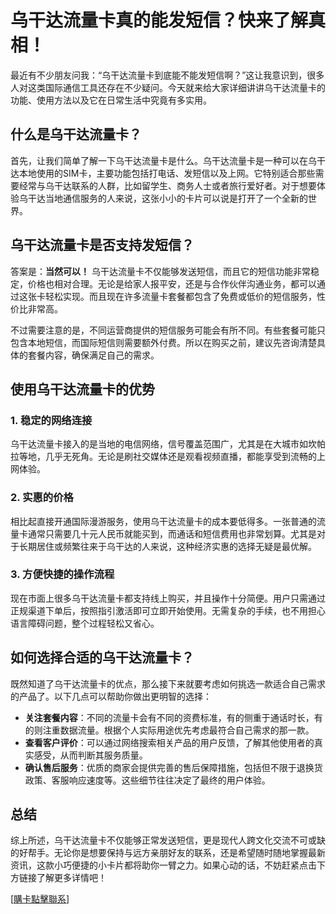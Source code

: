 # 乌干达流量卡真的能发短信？快来了解真相！

最近有不少朋友问我：“乌干达流量卡到底能不能发短信啊？”这让我意识到，很多人对这类国际通信工具还存在不少疑问。今天就来给大家详细讲讲乌干达流量卡的功能、使用方法以及它在日常生活中究竟有多实用。

## 什么是乌干达流量卡？

首先，让我们简单了解一下乌干达流量卡是什么。乌干达流量卡是一种可以在乌干达本地使用的SIM卡，主要功能包括打电话、发短信以及上网。它特别适合那些需要经常与乌干达联系的人群，比如留学生、商务人士或者旅行爱好者。对于想要体验乌干达当地通信服务的人来说，这张小小的卡片可以说是打开了一个全新的世界。

## 乌干达流量卡是否支持发短信？

答案是：**当然可以！** 乌干达流量卡不仅能够发送短信，而且它的短信功能非常稳定，价格也相对合理。无论是给家人报平安，还是与合作伙伴沟通业务，都可以通过这张卡轻松实现。而且现在许多流量卡套餐都包含了免费或低价的短信服务，性价比非常高。

不过需要注意的是，不同运营商提供的短信服务可能会有所不同。有些套餐可能只包含本地短信，而国际短信则需要额外付费。所以在购买之前，建议先咨询清楚具体的套餐内容，确保满足自己的需求。

## 使用乌干达流量卡的优势

### 1. 稳定的网络连接
乌干达流量卡接入的是当地的电信网络，信号覆盖范围广，尤其是在大城市如坎帕拉等地，几乎无死角。无论是刷社交媒体还是观看视频直播，都能享受到流畅的上网体验。

### 2. 实惠的价格
相比起直接开通国际漫游服务，使用乌干达流量卡的成本要低得多。一张普通的流量卡通常只需要几十元人民币就能买到，而通话和短信费用也非常划算。尤其是对于长期居住或频繁往来于乌干达的人来说，这种经济实惠的选择无疑是最优解。

### 3. 方便快捷的操作流程
现在市面上很多乌干达流量卡都支持线上购买，并且操作十分简便。用户只需通过正规渠道下单后，按照指引激活即可立即开始使用。无需复杂的手续，也不用担心语言障碍问题，整个过程轻松又省心。

## 如何选择合适的乌干达流量卡？

既然知道了乌干达流量卡的优点，那么接下来就要考虑如何挑选一款适合自己需求的产品了。以下几点可以帮助你做出更明智的选择：

- **关注套餐内容**：不同的流量卡会有不同的资费标准，有的侧重于通话时长，有的则注重数据流量。根据个人实际用途优先考虑最符合自己需求的那一款。
- **查看客户评价**：可以通过网络搜索相关产品的用户反馈，了解其他使用者的真实感受，从而判断其服务质量。
- **确认售后服务**：优质的商家会提供完善的售后保障措施，包括但不限于退换货政策、客服响应速度等。这些细节往往决定了最终的用户体验。

## 总结

综上所述，乌干达流量卡不仅能够正常发送短信，更是现代人跨文化交流不可或缺的好帮手。无论你是想要保持与远方亲朋好友的联系，还是希望随时随地掌握最新资讯，这款小巧便捷的小卡片都将助你一臂之力。如果心动的话，不妨赶紧点击下方链接了解更多详情吧！

[[購卡點擊聯系](https://t.me/s/esim1088)]